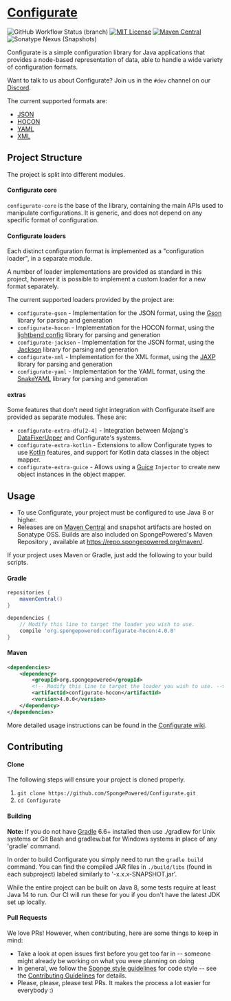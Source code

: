 # [Configurate](https://configurate.aoeu.xyz/) 

![GitHub Workflow Status (branch)](https://img.shields.io/github/workflow/status/SpongePowered/Configurate/Build%20And%20Test/master)
[![MIT License](https://img.shields.io/badge/license-Apache%202.0-blue)](LICENSE) 
[![Maven Central](https://img.shields.io/maven-central/v/org.spongepowered/configurate-core?label=stable&color=%23f6cf17)][Maven Central]
![Sonatype Nexus (Snapshots)](https://img.shields.io/nexus/s/org.spongepowered/configurate-core?label=dev&server=https%3A%2F%2Foss.sonatype.org)

Configurate is a simple configuration library for Java applications that provides a node-based representation of data, able to handle a wide variety of configuration formats.

Want to talk to us about Configurate? Join us in the `#dev` channel on our [Discord](https://discord.gg/PtaGRAs).

The current supported formats are:

* [JSON](https://www.json.org/)
* [HOCON](https://github.com/lightbend/config/blob/master/HOCON.md)
* [YAML](http://yaml.org/)
* [XML](https://www.w3.org/XML/)

## Project Structure
The project is split into different modules.

#### Configurate core
`configurate-core` is the base of the library, containing the main APIs used to manipulate configurations. It is generic, and does not depend on any specific format of configuration.

#### Configurate loaders
Each distinct configuration format is implemented as a "configuration loader", in a separate module.

A number of loader implementations are provided as standard in this project, however it is possible to implement a custom loader for a new format separately.

The current supported loaders provided by the project are:

* `configurate-gson` - Implementation for the JSON format, using the [Gson](https://github.com/google/gson) library for parsing and generation
* `configurate-hocon` - Implementation for the HOCON format, using the [lightbend config](https://github.com/lightbend/config) library for parsing and generation
* `configurate-jackson` - Implementation for the JSON format, using the [Jackson](https://github.com/FasterXML/jackson-core) library for parsing and generation
* `configurate-xml` - Implementation for the XML format, using the [JAXP](https://docs.oracle.com/javase/tutorial/jaxp/index.html) library for parsing and generation
* `configurate-yaml` - Implementation for the YAML format, using the [SnakeYAML](https://bitbucket.org/asomov/snakeyaml) library for parsing and generation

#### extras

Some features that don't need tight integration with Configurate itself are provided as separate modules. These are:

* `configurate-extra-dfu[2-4]` - Integration between Mojang's [DataFixerUpper](https://github.com/Mojang/DataFixerUpper) and Configurate's systems.
* `configurate-extra-kotlin` - Extensions to allow Configurate types to use [Kotlin] features, and support for Kotlin data classes in the object
 mapper.
* `configurate-extra-guice` - Allows using a [Guice](https://github.com/google/guice) `Injector` to create new object instances in the object mapper.


## Usage

* To use Configurate, your project must be configured to use Java 8 or higher.
* Releases are on [Maven Central] and snapshot artifacts are hosted on Sonatype OSS. Builds are also included on SpongePowered's Maven Repository
, available at https://repo.spongepowered.org/maven/.

If your project uses Maven or Gradle, just add the following to your build scripts.

#### Gradle

```groovy
repositories {
    mavenCentral()
}

dependencies {
    // Modify this line to target the loader you wish to use.
    compile 'org.spongepowered:configurate-hocon:4.0.0'
}
```

#### Maven

```xml
<dependencies>
    <dependency>
        <groupId>org.spongepowered</groupId>
        <!-- Modify this line to target the loader you wish to use. -->
        <artifactId>configurate-hocon</artifactId>
        <version>4.0.0</version>
    </dependency>
</dependencies>
```

More detailed usage instructions can be found in the [Configurate wiki](https://github.com/SpongePowered/Configurate/wiki).

## Contributing

#### Clone
The following steps will ensure your project is cloned properly.

1. `git clone https://github.com/SpongePowered/Configurate.git`
2. `cd Configurate`

#### Building
**Note:** If you do not have [Gradle](https://www.gradle.org/) 6.6+ installed then use ./gradlew for Unix systems or Git Bash and gradlew.bat for
 Windows systems in place of any 'gradle' command.

In order to build Configurate you simply need to run the `gradle build` command. You can find the compiled JAR files in `./build/libs`  (found in
 each subproject) labeled similarly to '<subproject>-x.x.x-SNAPSHOT.jar'.
 
 While the entire project can be built on Java 8, some tests require at least Java 14 to run. Our CI will run these for you if you don't have the
  latest JDK set up locally.

#### Pull Requests
We love PRs! However, when contributing, here are some things to keep in mind:

- Take a look at open issues first before you get too far in -- someone might already be working on what you were planning on doing
- In general, we follow the [Sponge style guidelines](https://docs.spongepowered.org/stable/en/contributing/implementation/codestyle.html) for code
 style -- see the [Contributing Guidelines](CONTRIBUTING.md) for details.
- Please, please, please test PRs. It makes the process a lot easier for everybody :)


[Kotlin]: https://kotlinlang.org
[Maven Central]: https://search.maven.org/search?q=g:org.spongepowered%20AND%20a:configurate*
